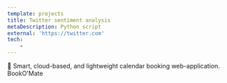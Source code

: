 ```yaml
---
template: projects
title: Twitter sentiment analysis
metaDescription: Python script
external: 'https://twitter.com'
tech: 
    - 
---
```

📅 Smart, cloud-based, and lightweight calendar booking web-application. BookO'Mate 
